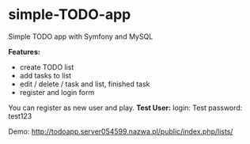 # simple-TODO-app
Simple TODO app with Symfony and MySQL

**Features:**
- create TODO list
- add tasks to list
- edit / delete / task and list, finished task
- register and login form

You can register as new user and play.
**Test User:**
login: Test
password: test123

Demo: http://todoapp.server054599.nazwa.pl/public/index.php/lists/
